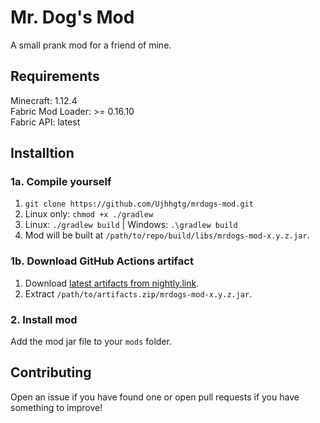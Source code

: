 # Mr. Dog's Mod
A small prank mod for a friend of mine.

## Requirements
Minecraft: 1.12.4 <br>
Fabric Mod Loader: >= 0.16.10 <br>
Fabric API: latest

## Installtion
### 1a. Compile yourself
1. `git clone https://github.com/Ujhhgtg/mrdogs-mod.git`
2. Linux only: `chmod +x ./gradlew`
3. Linux: `./gradlew build` | Windows: `.\gradlew build`
4. Mod will be built at `/path/to/repo/build/libs/mrdogs-mod-x.y.z.jar`.
### 1b. Download GitHub Actions artifact
1. Download [latest artifacts from nightly.link](https://nightly.link/Ujhhgtg/mrdogs-mod/workflows/build/master/Artifacts.zip).
2. Extract `/path/to/artifacts.zip/mrdogs-mod-x.y.z.jar`.
### 2. Install mod
Add the mod jar file to your `mods` folder.

## Contributing
Open an issue if you have found one or open pull requests if you have something to improve!
